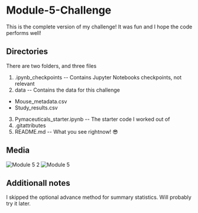# Module-5-Challenge

This is the complete version of my challenge! It was fun and I hope the code performs well!

## Directories

There are two folders, and three files

1. .ipynb_checkpoints  -- Contains Jupyter Notebooks checkpoints, not relevant 
2. data -- Contains the data for this challenge
  - Mouse_metadata.csv
  - Study_results.csv

3. Pymaceuticals_starter.ipynb -- The starter code I worked out of
4. .gitattributes
5. README.md -- What you see rightnow! 😎

## Media
![Module 5 2](https://github.com/RickGrimesCodes/Module-5-Challenge/assets/161536912/195cb7dd-b50a-42d1-ad87-5556840a58df)
![Module 5](https://github.com/RickGrimesCodes/Module-5-Challenge/assets/161536912/67f6e9f2-19ad-4fae-baee-fa8fb4258409)

## Additionall notes

I skipped the optional advance method for summary statistics. Will probably try it later.
